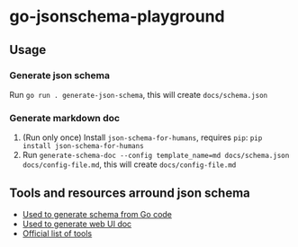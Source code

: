 # go-jsonschema-playground

## Usage

### Generate json schema

Run `go run . generate-json-schema`, this will create `docs/schema.json`

### Generate markdown doc

1. (Run only once) Install `json-schema-for-humans`, requires `pip`: `pip install json-schema-for-humans`
2. Run `generate-schema-doc --config template_name=md docs/schema.json docs/config-file.md`, this will create `docs/config-file.md`

## Tools and resources arround json schema

- [Used to generate schema from Go code](https://github.com/invopop/jsonschema)
- [Used to generate web UI doc](https://github.com/coveooss/json-schema-for-humans)
- [Official list of tools](https://json-schema.org/implementations.html)